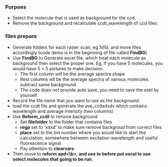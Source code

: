 ### Purpoes
- Select the molecule that is used as background for the ccd.
- Remove the background and recalculate ccdt_wavelength of ccd files.

### files prepare
- Generate folders for each raster scan, eg 1d1d, and move files accordingly (code demo is in the beginning of file called <b>FindBG</b>)
- Use <b>FindBG</b> to Generate excel file, which treat each molecule as background then select the proper one. Eg, if you have 5 molecules, you would have 5 &times; 5 pictures to make decision. 
  - The first column will be the average spectra shape
  - Rest columns wll be the average spectra of various molecules subtract same background.
  - The code does not provide auto save, you need to save the exel by yourself.
- Record the file name that you want to use as the background.
- load the ccdt file and generate the ave_ccdxdxdx which contains wavelength and average intensity (two columns)
- Use <b>Reform_ccdt</b> to remove background
  - Set <b>filefolder</b> to the folder that contains files
  - <b>regp</b> set to 'xdxd' to make sure remove backgroud from correct files
  - <b>place</b> set to the bin number where you would like to start the calculation, somewhere between excitation wavelength and useful fluorescence signal.
  - Pay attention to <b>clearvars</b>
- Then move to <b>reform apd<\b>, and use to before put excel to see select molecules that going to be run.
